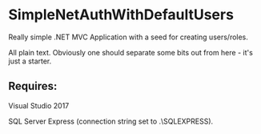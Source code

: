 # SimpleNetAuthWithDefaultUsers

Really simple .NET MVC Application with a seed for creating users/roles. 

All plain text. Obviously one should separate some bits out from here - it's just a starter.

## Requires:

Visual Studio 2017

SQL Server Express (connection string set to .\SQLEXPRESS).



